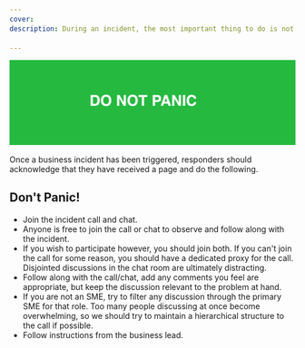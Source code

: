 ```yaml
---
cover:
description: During an incident, the most important thing to do is not panic

---
```

![Dont Panic](../assets/img/headers/Business_Panic.png)

Once a business incident has been triggered, responders should acknowledge that they have received a page and do the following.

## Don't Panic!

- Join the incident call and chat.
- Anyone is free to join the call or chat to observe and follow along with the incident.
- If you wish to participate however, you should join both. If you can't join the call for some reason, you should have a dedicated proxy for the call. Disjointed discussions in the chat room are ultimately distracting.
- Follow along with the call/chat, add any comments you feel are appropriate, but keep the discussion relevant to the problem at hand.
- If you are not an SME, try to filter any discussion through the primary SME for that role. Too many people discussing at once become overwhelming, so we should try to maintain a hierarchical structure to the call if possible.
- Follow instructions from the business lead.

